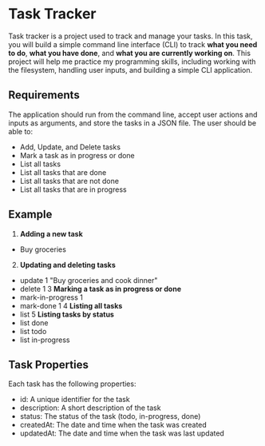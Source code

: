 # Task Tracker

Task tracker is a project used to track and manage your tasks. In this task, you will build a simple command line interface (CLI) to track **what you need to do**, **what you have done**, and **what you are currently working on**. This project will help me practice my programming skills, including working with the filesystem, handling user inputs, and building a simple CLI application.

## Requirements

The application should run from the command line, accept user actions and inputs as arguments, and store the tasks in a JSON file. The user should be able to:

- Add, Update, and Delete tasks
- Mark a task as in progress or done
- List all tasks
- List all tasks that are done
- List all tasks that are not done
- List all tasks that are in progress

## Example

1. **Adding a new task**

- Buy groceries

2. **Updating and deleting tasks**

- update 1 "Buy groceries and cook dinner"
- delete 1
  3 **Marking a task as in progress or done**
- mark-in-progress 1
- mark-done 1
  4 **Listing all tasks**
- list
  5 **Listing tasks by status**
- list done
- list todo
- list in-progress

## Task Properties

Each task has the following properties:

- id: A unique identifier for the task
- description: A short description of the task
- status: The status of the task (todo, in-progress, done)
- createdAt: The date and time when the task was created
- updatedAt: The date and time when the task was last updated
